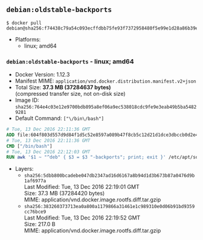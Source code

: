 ## `debian:oldstable-backports`

```console
$ docker pull debian@sha256:f74438c79a54c093ecffdbb75fe93f7372958480f5e99e1d28a86b39eb138a08
```

-	Platforms:
	-	linux; amd64

### `debian:oldstable-backports` - linux; amd64

-	Docker Version: 1.12.3
-	Manifest MIME: `application/vnd.docker.distribution.manifest.v2+json`
-	Total Size: **37.3 MB (37284637 bytes)**  
	(compressed transfer size, not on-disk size)
-	Image ID: `sha256:764e4c03e12e9700bdb895a8ef06a9ec538018cdc9fe9e3eab49b5ba54829281`
-	Default Command: `["\/bin\/bash"]`

```dockerfile
# Tue, 13 Dec 2016 22:11:36 GMT
ADD file:604f803d557d9d84f1d5c52e8597a089b47f8cb5c12d21d1dce3dbccb0d2e4f2 in / 
# Tue, 13 Dec 2016 22:11:36 GMT
CMD ["/bin/bash"]
# Tue, 13 Dec 2016 22:12:03 GMT
RUN awk '$1 ~ "^deb" { $3 = $3 "-backports"; print; exit }' /etc/apt/sources.list > /etc/apt/sources.list.d/backports.list
```

-	Layers:
	-	`sha256:5dbb800bcadebe047db2347ad16d6167a8b94d1d3b673b87a0476d9b1af6977a`  
		Last Modified: Tue, 13 Dec 2016 22:19:01 GMT  
		Size: 37.3 MB (37284420 bytes)  
		MIME: application/vnd.docker.image.rootfs.diff.tar.gzip
	-	`sha256:383260373713ea0a800a1179866a31461e1c989310e0d06b91bd9359cc76bce9`  
		Last Modified: Tue, 13 Dec 2016 22:19:52 GMT  
		Size: 217.0 B  
		MIME: application/vnd.docker.image.rootfs.diff.tar.gzip
